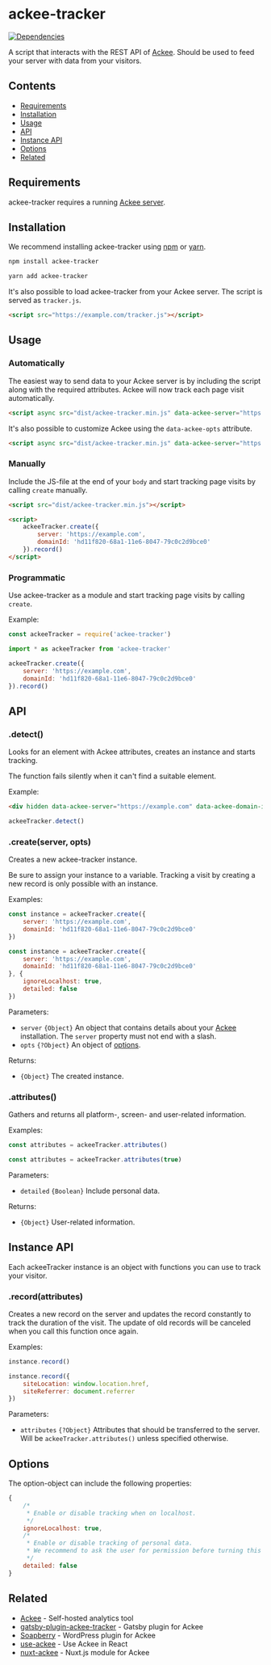 # ackee-tracker

[![Dependencies](https://david-dm.org/electerious/ackee-tracker.svg)](https://david-dm.org/electerious/ackee-tracker#info=dependencies)

A script that interacts with the REST API of [Ackee](https://github.com/electerious/Ackee). Should be used to feed your server with data from your visitors.

## Contents

- [Requirements](#requirements)
- [Installation](#installation)
- [Usage](#usage)
- [API](#api)
- [Instance API](#instance-api)
- [Options](#options)
- [Related](#related)

## Requirements

ackee-tracker requires a running [Ackee server](https://github.com/electerious/Ackee).

## Installation

We recommend installing ackee-tracker using [npm](https://npmjs.com) or [yarn](https://yarnpkg.com).

```sh
npm install ackee-tracker
```

```sh
yarn add ackee-tracker
```

It's also possible to load ackee-tracker from your Ackee server. The script is served as `tracker.js`.

```html
<script src="https://example.com/tracker.js"></script>
```

## Usage

### Automatically

The easiest way to send data to your Ackee server is by including the script along with the required attributes. Ackee will now track each page visit automatically.

```html
<script async src="dist/ackee-tracker.min.js" data-ackee-server="https://example.com" data-ackee-domain-id="hd11f820-68a1-11e6-8047-79c0c2d9bce0"></script>
```

It's also possible to customize Ackee using the `data-ackee-opts` attribute.

```html
<script async src="dist/ackee-tracker.min.js" data-ackee-server="https://example.com" data-ackee-domain-id="hd11f820-68a1-11e6-8047-79c0c2d9bce0" data-ackee-opts='{ "ignoreLocalhost": true }'></script>
```

### Manually

Include the JS-file at the end of your `body` and start tracking page visits by calling `create` manually.

```html
<script src="dist/ackee-tracker.min.js"></script>

<script>
	ackeeTracker.create({
		server: 'https://example.com',
		domainId: 'hd11f820-68a1-11e6-8047-79c0c2d9bce0'
	}).record()
</script>
```

### Programmatic

Use ackee-tracker as a module and start tracking page visits by calling `create`.

Example:

```js
const ackeeTracker = require('ackee-tracker')
```

```js
import * as ackeeTracker from 'ackee-tracker'

ackeeTracker.create({
	server: 'https://example.com',
	domainId: 'hd11f820-68a1-11e6-8047-79c0c2d9bce0'
}).record()
```

## API

### .detect()

Looks for an element with Ackee attributes, creates an instance and starts tracking.

The function fails silently when it can't find a suitable element.

Example:

```html
<div hidden data-ackee-server="https://example.com" data-ackee-domain-id="hd11f820-68a1-11e6-8047-79c0c2d9bce0"></div>
```

```js
ackeeTracker.detect()
```

### .create(server, opts)

Creates a new ackee-tracker instance.

Be sure to assign your instance to a variable. Tracking a visit by creating a new record is only possible with an instance.

Examples:

```js
const instance = ackeeTracker.create({
	server: 'https://example.com',
	domainId: 'hd11f820-68a1-11e6-8047-79c0c2d9bce0'
})
```

```js
const instance = ackeeTracker.create({
	server: 'https://example.com',
	domainId: 'hd11f820-68a1-11e6-8047-79c0c2d9bce0'
}, {
	ignoreLocalhost: true,
	detailed: false
})
```

Parameters:

- `server` `{Object}` An object that contains details about your [Ackee](https://github.com/electerious/Ackee) installation. The `server` property must not end with a slash.
- `opts` `{?Object}` An object of [options](#options).

Returns:

- `{Object}` The created instance.

### .attributes()

Gathers and returns all platform-, screen- and user-related information.

Examples:

```js
const attributes = ackeeTracker.attributes()
```

```js
const attributes = ackeeTracker.attributes(true)
```

Parameters:

- `detailed` `{Boolean}` Include personal data.

Returns:

- `{Object}` User-related information.

## Instance API

Each ackeeTracker instance is an object with functions you can use to track your visitor.

### .record(attributes)

Creates a new record on the server and updates the record constantly to track the duration of the visit. The update of old records will be canceled when you call this function once again.

Examples:

```js
instance.record()
```

```js
instance.record({
	siteLocation: window.location.href,
	siteReferrer: document.referrer
})
```

Parameters:

- `attributes` `{?Object}` Attributes that should be transferred to the server. Will be `ackeeTracker.attributes()` unless specified otherwise.

## Options

The option-object can include the following properties:

```js
{
	/*
	 * Enable or disable tracking when on localhost.
	 */
	ignoreLocalhost: true,
	/*
	 * Enable or disable tracking of personal data.
	 * We recommend to ask the user for permission before turning this option on.
	 */
	detailed: false
}
```

## Related

- [Ackee](https://github.com/electerious/Ackee) - Self-hosted analytics tool
- [gatsby-plugin-ackee-tracker](https://github.com/Burnsy/gatsby-plugin-ackee-tracker) - Gatsby plugin for Ackee
- [Soapberry](https://wordpress.org/plugins/soapberry/) - WordPress plugin for Ackee
- [use-ackee](https://github.com/electerious/use-ackee) - Use Ackee in React
- [nuxt-ackee](https://github.com/bdrtsky/nuxt-ackee) - Nuxt.js module for Ackee